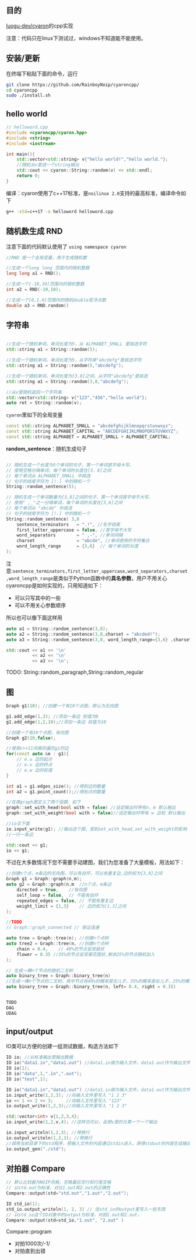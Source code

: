 ## 目的

[luogu-dev/cyaron](https://github.com/luogu-dev/cyaron)的cpp实现

注意：代码只在linux下测试过，windows不知道能不能使用。

## 安装/更新

在终端下粘贴下面的命令，运行

```bash
git clone https://github.com/RainboyNoip/cyaroncpp/
cd cyaroncpp
sudo ./install.sh
```

## hello world

```cpp
// helloword.cpp
#include <cyaroncpp/cyaron.hpp>
#include <string>
#include <iostream>

int main(){
    std::vector<std::string> v{"hello world!","hello world."};
    //随机从v里选一个string输出
    std::cout << cyaron::String::random(v) << std::endl;
    return 0;
}
```

编译：cyaron使用了c++17标准，是`noilinux 2.0`支持的最高标准，编译命令如下

```bash
g++ -std=c++17 -o helloword helloword.cpp
```

## 随机数生成 RND


注意下面的代码默认使用了 ``using namespace cyaron``

```c++
//RND 是一个全局变量，用于生成随机数

//生成一个long long 范围内的随机整数
long long a1 = RND();   

//生成一个[-10,10]范围内的随机整数
int a2 = RND(-10,10); 

//生成一个[0,1.0]范围内的随机double型浮点数
double a3 = RND.random() 
```

## 字符串

```c++

//生成一个随机单词，单词长度为5，从 ALPHABET_SMALL 里挑选字符
std::string a1 = String::random(5);

//生成一个随机单词，单词长度为5，从字符串"abcdefg"里挑选字符
std::string a1 = String::random(5,"abcdefg");

//生成一个随机单词，单词长度为[3,8]之间，从字符"abcdefg"里挑选
std::string a1 = String::random(3,8,"abcdefg");

//从v里随机返回一个字符串
std::vector<std::string> v{"123","456","hello world"};
auto ret = String::random(v);

```

`cyaron`里如下的全局变量
```c++
const std::string ALPHABET_SMALL = "abcdefghijklmnopqrstuvwxyz";
const std::string ALPHABET_CAPITAL = "ABCDEFGHIJKLMNOPQRSTUVWXYZ";
const std::string ALPHABET = ALPHABET_SMALL + ALPHABET_CAPITAL;
```

**random_sentence**：随机生成句子
```c++

// 随机生成一个长度为5个单词的句子，第一个单词首字母大写，
// 使用空格分隔单词，每个单词的长度在[3，8]之间
// 每个单词从 ALPHABET_SMALL 中挑选
// 句子的结尾字符为 [!.] 中的随机一个
String::random_sentence(5);

// 随机生成一个单词数量为[3,8]之间的句子，第一个单词首字母不大写，
// 使用" ,_"之一分隔单词，每个单词的长度在[3,6]之间
// 每个单词从 "abcde" 中挑选
// 句子的结尾字符为 [!.] 中的随机一个
String::random_sentence( 3,8
    sentence_terminators   = ".!", //名字结尾
    first_letter_uppercase = false, //首字母不大写
    word_separators        = " ,-", //单词间隔
    charset                = "abcde", //单词使用的字符集合
    word_length_range      = {3,6}  // 每个单词的长度
);

```
注意:`sentence_terminators,first_letter_uppercase,word_separators,charset,word_length_range`是类似于Python函数中的**具名参数**，用户不用关心cyaroncpp是如何实现的，只用知道如下：

- 可以只写其中的一些
- 可以不用关心参数顺序

所以也可以像下面这样用

```c++
auto a1 = String::random_sentence(3,8);
auto a2 = String::random_sentence(3,8,charset = "abcded!");
auto a3 = String::random_sentence(3,8, word_length_range={3,6} ,charset = "abcded!");

std::cout << a1 << '\n'
          << a2 << '\n'
          << a3 << '\n';
```

TODO: String::random_paragraph,String::random_regular

## 图

```c++
Graph g1(10); //创建一个有10个点图，默认为无向图

g1.add_edge(1,3); //添加一条边 权值为0
g1.add_edge(1,2,10);//添加一条边 权值为10

//创建一个有10个点图，有向图
Graph g2(10,false);

//使用c++11风格的遍历g1的边
for(const auto &e : g1){
    // e.u 边的起点
    // e.v 边的终点
    // e.w 边的权值
}

int a1 = g1.edges_size(); //得到边的数量
int a2 = g1.point_count();//得到点的数量

//在类graph里定义了两个函数，如下
graph::set_with_head(bool with = false) //设定输出时带有n，m 默认输出
graph::set_with_weight(bool with = false)//设定输出时带有 w 边权 默认输出

//io见下面
io.input_write(g1); //输出这个图，受到set_with_head,set_with_weight的影响
//一行一条边

std::cout << g1;
io << g1;
```

不过在大多数情况下您不需要手动建图，我们为您准备了大量模板，用法如下：

```c++
//创建n个点，m条边的无向图，可以有自环，可以有重复边,边的权为{3,8}之间
Graph g1 = Graph::graph(n,m); 
auto g2 = Graph::graph(n,m  //n个点，m条边
    directed = true,    //有向图
    self_loop = false,  // 不能有自环
    repeated_edges = false, // 不能有重复边
    weight_limit = {1,3}    // 边的权为[1,3]之间
);

//TODO
// Graph::graph_connected // 保证连通

auto tree = Graph::tree(n); //创建n个点树
auto tree2 = Graph::tree(n, //创建n个点树
    chain = 0.4,    // 40%的节点呈现链状
    flower = 0.35 //35%的节点呈现菊花图状,剩余25%的节点随机加入
); 

// 生成一棵n个节点的随机二叉树
auto binary_tree = Graph::binary_tree(n) 
//生成一棵n个节点的二叉树，其中节点有40%的概率是左儿子，35%的概率是右儿子，25%的概率被随机选择
auto binary_tree = Graph::binary_tree(n, left= 0.4, right = 0.35) 


TODO
DAG
UDAG
```


## input/output

IO类可以方便的创建一组测试数据，构造方法如下

```c++
IO io; //从标准输出里输出数据
IO io("data1.in","data1.out") //data1.in做为输入文件，data1.out作为输出文件
IO io(1);
IO io("data",1,".in",".out");
IO io("test",1);
```

```c++
IO io("data1.in","data1.out") //data1.in做为输入文件，data1.out作为输出文件
io.input_write(1,2,3); //向输入文件里写入 "1 2 3"
io << 1 << 2 << 3;     //向输入文件里写入 "123"
io.output_write(1,2,3);//向输入文件里写入 "1 2 3"

std::vector<int> v{1,2,3,4};
io.input_write(1,2,v,4); //这样也可以，会把v里的元素一个一个输出

io.input_writeln(1,2,3); //带换行
io.output_writeln(1,2,3); //带换行
//调用当前目录下的std程序，把输入文件的内容通过stdin送入，获得stdout的内容生成输出
io.output_gen("./std");
```

## 对拍器 Compare

```c++
// 默认比较器为NOIP风格，忽略最后空行和行尾空格
// 以std.out为标准，对比1.out和2.out的正确性
Compare::output(std="std.out","1.out","2.out");

IO std_io(1);
std_io.output_writeln(1, 2, 3) // 往std_io的output里写入一些东西
// 以std_io这个IO对象中的output为标准，对拍1.out和2.out，
Compare::output(std=std_io,"1.out", "2.out" )

```

Compare::program

- 对拍1000次/-1/
- 对拍直到出错
 
